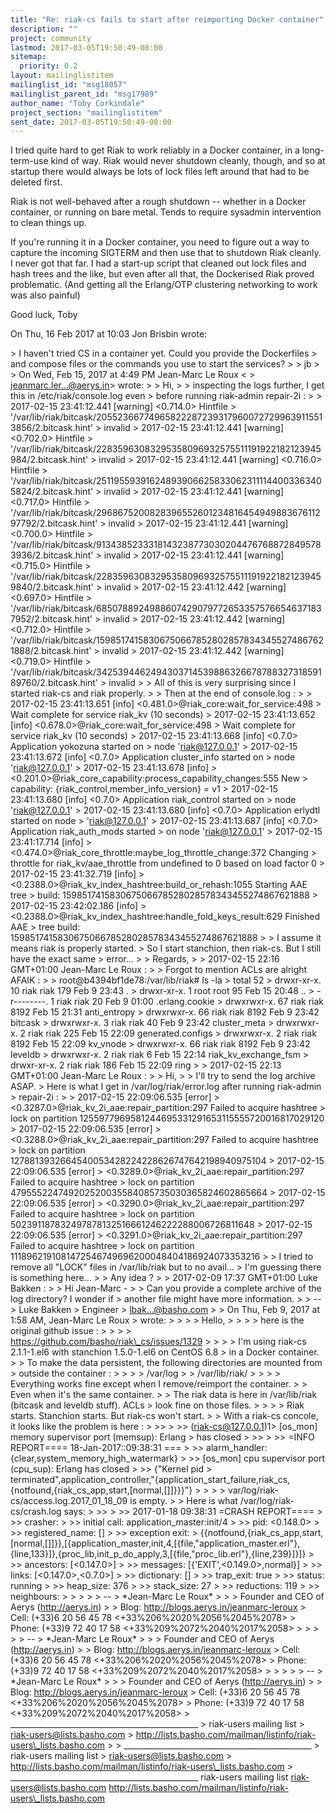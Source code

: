 ```yaml
---
title: "Re: riak-cs fails to start after reimporting Docker container"
description: ""
project: community
lastmod: 2017-03-05T19:50:49-08:00
sitemap:
  priority: 0.2
layout: mailinglistitem
mailinglist_id: "msg18057"
mailinglist_parent_id: "msg17989"
author_name: "Toby Corkindale"
project_section: "mailinglistitem"
sent_date: 2017-03-05T19:50:49-08:00
---
```



I tried quite hard to get Riak to work reliably in a Docker container, in a
long-term-use kind of way.
Riak would never shutdown cleanly, though, and so at startup there would
always be lots of lock files left around that had to be deleted first.

Riak is not well-behaved after a rough shutdown -- whether in a Docker
container, or running on bare metal. Tends to require sysadmin intervention
to clean things up.

If you're running it in a Docker container, you need to figure out a way to
capture the incoming SIGTERM and then use that to shutdown Riak cleanly. I
never got that far.
I had a start-up script that cleaned out lock files and hash trees and the
like, but even after all that, the Dockerised Riak proved problematic. (And
getting all the Erlang/OTP clustering networking to work was also painful)

Good luck,
Toby

On Thu, 16 Feb 2017 at 10:03 Jon Brisbin  wrote:

&gt; I haven't tried CS in a container yet. Could you provide the Dockerfiles
&gt; and compose files or the commands you use to start the services?
&gt;
&gt; jb
&gt;
&gt; On Wed, Feb 15, 2017 at 4:49 PM Jean-Marc Le Roux &lt;
&gt; jeanmarc.ler...@aerys.in&gt; wrote:
&gt;
&gt; Hi,
&gt;
&gt; inspecting the logs further, I get this in /etc/riak/console.log even
&gt; before running riak-admin repair-2i :
&gt;
&gt; 2017-02-15 23:41:12.441 [warning] &lt;0.714.0&gt; Hintfile
&gt; '/var/lib/riak/bitcask/205523667749658222872393179600727299639115513856/2.bitcask.hint'
&gt; invalid
&gt; 2017-02-15 23:41:12.441 [warning] &lt;0.702.0&gt; Hintfile
&gt; '/var/lib/riak/bitcask/22835963083295358096932575511191922182123945984/2.bitcask.hint'
&gt; invalid
&gt; 2017-02-15 23:41:12.441 [warning] &lt;0.716.0&gt; Hintfile
&gt; '/var/lib/riak/bitcask/251195593916248939066258330623111144003363405824/2.bitcask.hint'
&gt; invalid
&gt; 2017-02-15 23:41:12.441 [warning] &lt;0.717.0&gt; Hintfile
&gt; '/var/lib/riak/bitcask/296867520082839655260123481645494988367611297792/2.bitcask.hint'
&gt; invalid
&gt; 2017-02-15 23:41:12.441 [warning] &lt;0.700.0&gt; Hintfile
&gt; '/var/lib/riak/bitcask/91343852333181432387730302044767688728495783936/2.bitcask.hint'
&gt; invalid
&gt; 2017-02-15 23:41:12.441 [warning] &lt;0.715.0&gt; Hintfile
&gt; '/var/lib/riak/bitcask/228359630832953580969325755111919221821239459840/2.bitcask.hint'
&gt; invalid
&gt; 2017-02-15 23:41:12.442 [warning] &lt;0.697.0&gt; Hintfile
&gt; '/var/lib/riak/bitcask/68507889249886074290797726533575766546371837952/2.bitcask.hint'
&gt; invalid
&gt; 2017-02-15 23:41:12.442 [warning] &lt;0.712.0&gt; Hintfile
&gt; '/var/lib/riak/bitcask/159851741583067506678528028578343455274867621888/2.bitcask.hint'
&gt; invalid
&gt; 2017-02-15 23:41:12.442 [warning] &lt;0.719.0&gt; Hintfile
&gt; '/var/lib/riak/bitcask/342539446249430371453988632667878832731859189760/2.bitcask.hint'
&gt; invalid
&gt;
&gt; All of this is very surprising since I started riak-cs and riak properly.
&gt;
&gt; Then at the end of console.log :
&gt;
&gt; 2017-02-15 23:41:13.651 [info] &lt;0.481.0&gt;@riak\_core:wait\_for\_service:498
&gt; Wait complete for service riak\_kv (10 seconds)
&gt; 2017-02-15 23:41:13.652 [info] &lt;0.678.0&gt;@riak\_core:wait\_for\_service:498
&gt; Wait complete for service riak\_kv (10 seconds)
&gt; 2017-02-15 23:41:13.668 [info] &lt;0.7.0&gt; Application yokozuna started on
&gt; node 'riak@127.0.0.1'
&gt; 2017-02-15 23:41:13.672 [info] &lt;0.7.0&gt; Application cluster\_info started on
&gt; node 'riak@127.0.0.1'
&gt; 2017-02-15 23:41:13.678 [info]
&gt; &lt;0.201.0&gt;@riak\_core\_capability:process\_capability\_changes:555 New
&gt; capability: {riak\_control,member\_info\_version} = v1
&gt; 2017-02-15 23:41:13.680 [info] &lt;0.7.0&gt; Application riak\_control started on
&gt; node 'riak@127.0.0.1'
&gt; 2017-02-15 23:41:13.680 [info] &lt;0.7.0&gt; Application erlydtl started on node
&gt; 'riak@127.0.0.1'
&gt; 2017-02-15 23:41:13.687 [info] &lt;0.7.0&gt; Application riak\_auth\_mods started
&gt; on node 'riak@127.0.0.1'
&gt; 2017-02-15 23:41:17.714 [info]
&gt; &lt;0.474.0&gt;@riak\_core\_throttle:maybe\_log\_throttle\_change:372 Changing
&gt; throttle for riak\_kv/aae\_throttle from undefined to 0 based on load factor 0
&gt; 2017-02-15 23:41:32.719 [info]
&gt; &lt;0.2388.0&gt;@riak\_kv\_index\_hashtree:build\_or\_rehash:1055 Starting AAE tree
&gt; build: 159851741583067506678528028578343455274867621888
&gt; 2017-02-15 23:42:02.186 [info]
&gt; &lt;0.2388.0&gt;@riak\_kv\_index\_hashtree:handle\_fold\_keys\_result:629 Finished AAE
&gt; tree build: 159851741583067506678528028578343455274867621888
&gt;
&gt; I assume it means riak is properly started.
&gt; So I start stanchion, then riak-cs. But I still have the exact same
&gt; error...
&gt;
&gt; Regards,
&gt;
&gt; 2017-02-15 22:16 GMT+01:00 Jean-Marc Le Roux :
&gt;
&gt; Forgot to mention ACLs are alright AFAIK :
&gt;
&gt; root@b4394bf1de78:/var/lib/riak# ls -la
&gt; total 52
&gt; drwxr-xr-x. 10 riak riak 179 Feb 9 23:43 .
&gt; drwxr-xr-x. 1 root root 95 Feb 15 20:48 ..
&gt; -r--------. 1 riak riak 20 Feb 9 01:00 .erlang.cookie
&gt; drwxrwxr-x. 67 riak riak 8192 Feb 15 21:31 anti\_entropy
&gt; drwxrwxr-x. 66 riak riak 8192 Feb 9 23:42 bitcask
&gt; drwxrwxr-x. 3 riak riak 40 Feb 9 23:42 cluster\_meta
&gt; drwxrwxr-x. 2 riak riak 225 Feb 15 22:09 generated.configs
&gt; drwxrwxr-x. 2 riak riak 8192 Feb 15 22:09 kv\_vnode
&gt; drwxrwxr-x. 66 riak riak 8192 Feb 9 23:42 leveldb
&gt; drwxrwxr-x. 2 riak riak 6 Feb 15 22:14 riak\_kv\_exchange\_fsm
&gt; drwxr-xr-x. 2 riak riak 186 Feb 15 22:09 ring
&gt;
&gt; 2017-02-15 22:13 GMT+01:00 Jean-Marc Le Roux :
&gt;
&gt; Hi,
&gt;
&gt; I'll try to send the log archive ASAP.
&gt; Here is what I get in /var/log/riak/error.log after running riak-admin
&gt; repair-2i :
&gt;
&gt; 2017-02-15 22:09:06.535 [error]
&gt; &lt;0.3287.0&gt;@riak\_kv\_2i\_aae:repair\_partition:297 Failed to acquire hashtree
&gt; lock on partition 1255977969581244695331291653115555720016817029120
&gt; 2017-02-15 22:09:06.535 [error]
&gt; &lt;0.3288.0&gt;@riak\_kv\_2i\_aae:repair\_partition:297 Failed to acquire hashtree
&gt; lock on partition 1278813932664540053428224228626747642198940975104
&gt; 2017-02-15 22:09:06.535 [error]
&gt; &lt;0.3289.0&gt;@riak\_kv\_2i\_aae:repair\_partition:297 Failed to acquire hashtree
&gt; lock on partition 479555224749202520035584085735030365824602865664
&gt; 2017-02-15 22:09:06.535 [error]
&gt; &lt;0.3290.0&gt;@riak\_kv\_2i\_aae:repair\_partition:297 Failed to acquire hashtree
&gt; lock on partition 502391187832497878132516661246222288006726811648
&gt; 2017-02-15 22:09:06.535 [error]
&gt; &lt;0.3291.0&gt;@riak\_kv\_2i\_aae:repair\_partition:297 Failed to acquire hashtree
&gt; lock on partition 1118962191081472546749696200048404186924073353216
&gt;
&gt; I tried to remove all "LOCK" files in /var/lib/riak but to no avail...
&gt; I'm guessing there is something here...
&gt;
&gt; Any idea ?
&gt;
&gt; 2017-02-09 17:37 GMT+01:00 Luke Bakken :
&gt;
&gt; Hi Jean-Marc -
&gt;
&gt; Can you provide a complete archive of the log directory? I wonder if
&gt; another file might have more information.
&gt;
&gt; --
&gt; Luke Bakken
&gt; Engineer
&gt; lbak...@basho.com
&gt;
&gt; On Thu, Feb 9, 2017 at 1:58 AM, Jean-Marc Le Roux
&gt;  wrote:
&gt; &gt;
&gt; &gt; Hello,
&gt; &gt;
&gt; &gt; here is the original github issue :
&gt; &gt;
&gt; &gt; https://github.com/basho/riak\_cs/issues/1329
&gt; &gt;
&gt; &gt; I'm using riak-cs 2.1.1-1.el6 with stanchion 1.5.0-1.el6 on CentOS 6.8
&gt; in a Docker container.
&gt; &gt; To make the data persistent, the following directories are mounted from
&gt; outside the container :
&gt; &gt;
&gt; &gt; /var/log
&gt; &gt; /var/lib/riak/
&gt; &gt;
&gt; &gt; Everything works fine except when I remove/reimport the container.
&gt; &gt; Even when it's the same container.
&gt; &gt; The riak data is here in /var/lib/riak (bitcask and leveldb stuff). ACLs
&gt; look fine on those files.
&gt; &gt;
&gt; &gt; Riak starts. Stanchion starts. But riak-cs won't start.
&gt; &gt; With a riak-cs concole, it looks like the problem is here :
&gt; &gt;&gt;
&gt; &gt;&gt; (riak-cs@127.0.0.1)1&gt; [os\_mon] memory supervisor port (memsup): Erlang
&gt; has closed
&gt; &gt;&gt;
&gt; &gt;&gt; =INFO REPORT==== 18-Jan-2017::09:38:31 ===
&gt; &gt;&gt; alarm\_handler: {clear,system\_memory\_high\_watermark}
&gt; &gt;&gt; [os\_mon] cpu supervisor port (cpu\_sup): Erlang has closed
&gt; &gt;&gt; {"Kernel pid
&gt; terminated",application\_controller,"{application\_start\_failure,riak\_cs,{notfound,{riak\_cs\_app,start,[normal,[]]}}}"}
&gt; &gt;
&gt; &gt; var/log/riak-cs/access.log.2017\_01\_18\_09 is empty.
&gt; &gt; Here is what /var/log/riak-cs/crash.log says:
&gt; &gt;&gt;
&gt; &gt;&gt; 2017-01-18 09:38:31 =CRASH REPORT====
&gt; &gt;&gt; crasher:
&gt; &gt;&gt; initial call: application\_master:init/4
&gt; &gt;&gt; pid: &lt;0.148.0&gt;
&gt; &gt;&gt; registered\_name: []
&gt; &gt;&gt; exception exit:
&gt; {{notfound,{riak\_cs\_app,start,[normal,[]]}},[{application\_master,init,4,[{file,"application\_master.erl"},{line,133}]},{proc\_lib,init\_p\_do\_apply,3,[{file,"proc\_lib.erl"},{line,239}]}]}
&gt; &gt;&gt; ancestors: [&lt;0.147.0&gt;]
&gt; &gt;&gt; messages: [{'EXIT',&lt;0.149.0&gt;,normal}]
&gt; &gt;&gt; links: [&lt;0.147.0&gt;,&lt;0.7.0&gt;]
&gt; &gt;&gt; dictionary: []
&gt; &gt;&gt; trap\_exit: true
&gt; &gt;&gt; status: running
&gt; &gt;&gt; heap\_size: 376
&gt; &gt;&gt; stack\_size: 27
&gt; &gt;&gt; reductions: 119
&gt; &gt;&gt; neighbours:
&gt;
&gt;
&gt;
&gt;
&gt; --
&gt; \*Jean-Marc Le Roux\*
&gt;
&gt;
&gt; Founder and CEO of Aerys (http://aerys.in)
&gt;
&gt; Blog: http://blogs.aerys.in/jeanmarc-leroux
&gt; Cell: (+33)6 20 56 45 78 &lt;+33%206%2020%2056%2045%2078&gt;
&gt; Phone: (+33)9 72 40 17 58 &lt;+33%209%2072%2040%2017%2058&gt;
&gt;
&gt;
&gt;
&gt;
&gt; --
&gt; \*Jean-Marc Le Roux\*
&gt;
&gt;
&gt; Founder and CEO of Aerys (http://aerys.in)
&gt;
&gt; Blog: http://blogs.aerys.in/jeanmarc-leroux
&gt; Cell: (+33)6 20 56 45 78 &lt;+33%206%2020%2056%2045%2078&gt;
&gt; Phone: (+33)9 72 40 17 58 &lt;+33%209%2072%2040%2017%2058&gt;
&gt;
&gt;
&gt;
&gt;
&gt; --
&gt; \*Jean-Marc Le Roux\*
&gt;
&gt;
&gt; Founder and CEO of Aerys (http://aerys.in)
&gt;
&gt; Blog: http://blogs.aerys.in/jeanmarc-leroux
&gt; Cell: (+33)6 20 56 45 78 &lt;+33%206%2020%2056%2045%2078&gt;
&gt; Phone: (+33)9 72 40 17 58 &lt;+33%209%2072%2040%2017%2058&gt;
&gt; \_\_\_\_\_\_\_\_\_\_\_\_\_\_\_\_\_\_\_\_\_\_\_\_\_\_\_\_\_\_\_\_\_\_\_\_\_\_\_\_\_\_\_\_\_\_\_
&gt; riak-users mailing list
&gt; riak-users@lists.basho.com
&gt; http://lists.basho.com/mailman/listinfo/riak-users\_lists.basho.com
&gt;
&gt; \_\_\_\_\_\_\_\_\_\_\_\_\_\_\_\_\_\_\_\_\_\_\_\_\_\_\_\_\_\_\_\_\_\_\_\_\_\_\_\_\_\_\_\_\_\_\_
&gt; riak-users mailing list
&gt; riak-users@lists.basho.com
&gt; http://lists.basho.com/mailman/listinfo/riak-users\_lists.basho.com
&gt;
\_\_\_\_\_\_\_\_\_\_\_\_\_\_\_\_\_\_\_\_\_\_\_\_\_\_\_\_\_\_\_\_\_\_\_\_\_\_\_\_\_\_\_\_\_\_\_
riak-users mailing list
riak-users@lists.basho.com
http://lists.basho.com/mailman/listinfo/riak-users\_lists.basho.com

